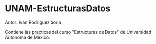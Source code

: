 # UNAM-EstructurasDatos

Autor: Ivan Rodriguez Soria

Contiene las practicas del curso "Estructuras de Datos" de Universidad Autonoma de Mexico.
